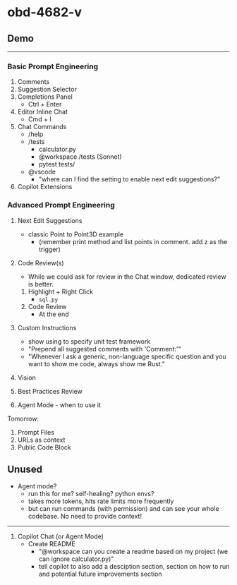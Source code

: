 # obd-4682-v

## Demo
---

### Basic Prompt Engineering
1. Comments
1. Suggestion Selector
1. Completions Panel
   - Ctrl + Enter
1. Editor Inline Chat
   - Cmd + I
1. Chat Commands
   - /help
   - /tests
      - calculator.py
      - @workspace /tests (Sonnet)
      - pytest tests/ <!-- (remove add max float if it appears) -->
   - @vscode
      - "where can I find the setting to enable next edit suggestions?"
1. Copilot Extensions

### Advanced Prompt Engineering
1. Next Edit Suggestions
   - classic Point to Point3D example
      - (remember print method and list points in comment. add z as the trigger)

1. Code Review(s)
   - While we could ask for review in the Chat window, dedicated review is better.
   1. Highlight + Right Click
      - `sql.py`
   1. Code Review
      - At the end
1. Custom Instructions
   - show using to specify unit test framework
   - "Prepend all suggested comments with 'Comment:'"
   - "Whenever I ask a generic, non-language specific question and you want to show me code, always show me Rust."
1. Vision
1. Best Practices Review
1. Agent Mode - when to use it

Tomorrow:
1. Prompt Files
1. URLs as context
1. Public Code Block

Unused
---
- Agent mode?
   - run this for me? self-healing? python envs?
   - takes more tokens, hits rate limits more frequently
   - but can run commands (with permission) and can see your whole codebase. No need to provide context!



---

1. Copilot Chat (or Agent Mode)
      - Create README
        - "@workspace can you create a readme based on my project (we can ignore calculator.py)"
        - tell copilot to also add a desciption section, section on how to run and potential future improvements section
